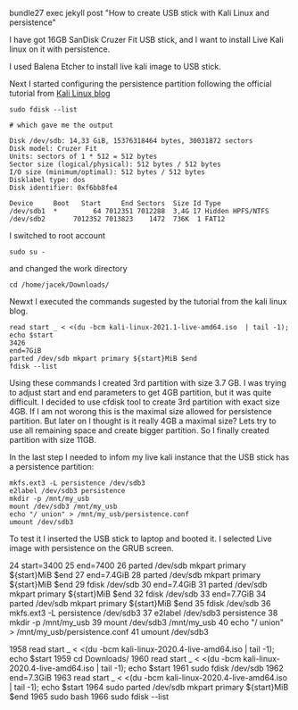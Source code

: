 
bundle27 exec jekyll post "How to create USB stick with Kali Linux and persistence" 




I have got 16GB SanDisk Cruzer Fit USB stick, and I want to install Live Kali linux on it with persistence. 

I used Balena Etcher to install live kali image to USB stick. 

Next I started configuring the persistence partition following the official tutorial from [Kali Linux  blog](https://www.kali.org/docs/usb/usb-persistence/)

```
sudo fdisk --list 

# which gave me the output 

Disk /dev/sdb: 14,33 GiB, 15376318464 bytes, 30031872 sectors
Disk model: Cruzer Fit      
Units: sectors of 1 * 512 = 512 bytes
Sector size (logical/physical): 512 bytes / 512 bytes
I/O size (minimum/optimal): 512 bytes / 512 bytes
Disklabel type: dos
Disk identifier: 0xf6bb8fe4

Device     Boot   Start     End Sectors  Size Id Type
/dev/sdb1  *         64 7012351 7012288  3,4G 17 Hidden HPFS/NTFS
/dev/sdb2       7012352 7013823    1472  736K  1 FAT12

```

I switched to root account 

```
sudo su - 
```

and changed the work directory 
```
cd /home/jacek/Downloads/
```

Newxt I executed the commands sugested by the tutorial from the kali linux blog. 

```
read start _ < <(du -bcm kali-linux-2021.1-live-amd64.iso  | tail -1); echo $start
3426
end=7GiB
parted /dev/sdb mkpart primary ${start}MiB $end
fdisk --list 
```

Using these commands I created 3rd partition with size 3.7 GB.  I was trying to adjust start and end parameters to get 4GB partition, but it was quite difficult. 
I decided to use cfdisk tool to create 3rd partition with exact size 4GB. If I am not worong this is the maximal size allowed for persistence partition. But later on I thought is it really 4GB a maximal size? Lets try to use all remaining space and create bigger partition. So I finally created partition with size 11GB. 

In the last step I needed to infom my live kali instance that the USB stick has a persistence partition: 

```
mkfs.ext3 -L persistence /dev/sdb3
e2label /dev/sdb3 persistence
mkdir -p /mnt/my_usb
mount /dev/sdb3 /mnt/my_usb
echo "/ union" > /mnt/my_usb/persistence.conf
umount /dev/sdb3
```

To test it I inserted the USB stick to laptop and booted it. I selected Live image with persistence on the GRUB screen. 




   24  start=3400
   25  end=7400
   26  parted /dev/sdb mkpart primary ${start}MiB $end
   27  end=7.4GiB
   28  parted /dev/sdb mkpart primary ${start}MiB $end
   29  fdisk /dev/sdb
   30  end=7.4GiB
   31  parted /dev/sdb mkpart primary ${start}MiB $end
   32  fdisk /dev/sdb
   33  end=7.7GiB
   34  parted /dev/sdb mkpart primary ${start}MiB $end
   35  fdisk /dev/sdb
   36  mkfs.ext3 -L persistence /dev/sdb3
   37  e2label /dev/sdb3 persistence
   38  mkdir -p /mnt/my_usb
   39  mount /dev/sdb3 /mnt/my_usb
   40  echo "/ union" > /mnt/my_usb/persistence.conf
   41  umount /dev/sdb3
   
   
   
   
   
 1958  read start _ < <(du -bcm kali-linux-2020.4-live-amd64.iso | tail -1); echo $start
 1959  cd Downloads/
 1960  read start _ < <(du -bcm kali-linux-2020.4-live-amd64.iso | tail -1); echo $start
 1961  sudo fdisk /dev/sdb
 1962  end=7.3GiB
 1963  read start _ < <(du -bcm kali-linux-2020.4-live-amd64.iso | tail -1); echo $start
 1964  sudo parted /dev/sdb mkpart primary ${start}MiB $end
 1965  sudo bash 
 1966  sudo fdisk --list 


